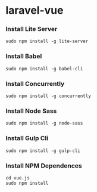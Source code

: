 # laravel-vue

### Install Lite Server
```shell
sudo npm install -g lite-server
```

### Install Babel
```shell
sudo npm install -g babel-cli
```

### Install Concurrently
```shell
sudo npm install -g concurrently
```

### Install Node Sass
```shell
sudo npm install -g node-sass
```

### Install Gulp Cli
```shell
sudo npm install -g gulp-cli
```

### Install NPM Dependences
```shell
cd vue.js
sudo npm install
```